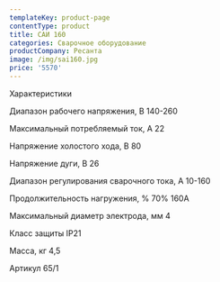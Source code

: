 ```yaml
---
templateKey: product-page
contentType: product
title: САИ 160
categories: Сварочное оборудование
productCompany: Ресанта
image: /img/sai160.jpg
price: '5570'
---
```

Характеристики 

Диапазон рабочего напряжения, В 140-260 

Максимальный потребляемый ток, А 22

Напряжение холостого хода, В 80

Напряжение дуги, В 26

Диапазон регулирования сварочного тока, А 10-160 

Продолжительность нагружения, % 70% 160A 

Максимальный диаметр электрода, мм 4

Класс защиты IP21 

Масса, кг 4,5

Артикул 65/1
